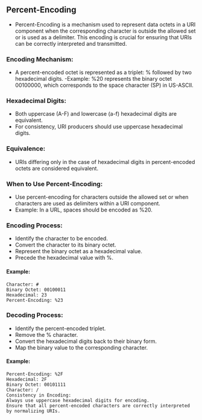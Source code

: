 ## Percent-Encoding
- Percent-Encoding is a mechanism used to represent data octets in a URI component when the corresponding character is outside the allowed set or is used as a delimiter. This encoding is crucial for ensuring that URIs can be correctly interpreted and transmitted.

### Encoding Mechanism:
- A percent-encoded octet is represented as a triplet: % followed by two hexadecimal digits.
-Example: %20 represents the binary octet 00100000, which corresponds to the space character (SP) in US-ASCII.
### Hexadecimal Digits:
- Both uppercase (A-F) and lowercase (a-f) hexadecimal digits are equivalent.
- For consistency, URI producers should use uppercase hexadecimal digits.
### Equivalence:
- URIs differing only in the case of hexadecimal digits in percent-encoded octets are considered equivalent.
### When to Use Percent-Encoding:
- Use percent-encoding for characters outside the allowed set or when characters are used as delimiters within a URI component.
- Example: In a URL, spaces should be encoded as %20.
### Encoding Process:
- Identify the character to be encoded.
- Convert the character to its binary octet.
- Represent the binary octet as a hexadecimal value.
- Precede the hexadecimal value with %.
#### Example:
````
Character: #
Binary Octet: 00100011
Hexadecimal: 23
Percent-Encoding: %23
````

### Decoding Process:
- Identify the percent-encoded triplet.
- Remove the % character.
- Convert the hexadecimal digits back to their binary form.
- Map the binary value to the corresponding character.
#### Example:
````
Percent-Encoding: %2F
Hexadecimal: 2F
Binary Octet: 00101111
Character: /
Consistency in Encoding:
Always use uppercase hexadecimal digits for encoding.
Ensure that all percent-encoded characters are correctly interpreted by normalizing URIs.
````
